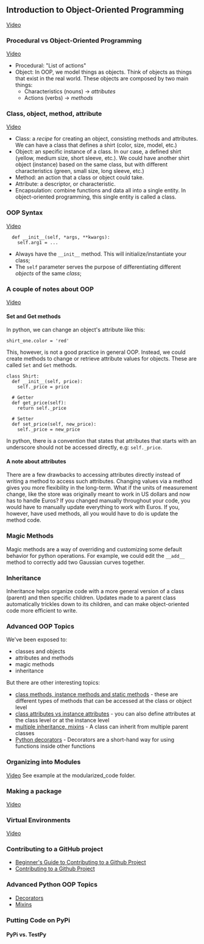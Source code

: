 ## Introduction to Object-Oriented Programming
[Video](https://youtu.be/5DfFaAl1Wmc)

### Procedural vs Object-Oriented Programming
[Video](https://youtu.be/psXD_J8FnCQ)
- Procedural: "List of actions"
- Object: In OOP, we model things as objects. Think of objects as things that exist in the real world. These objects are composed by two main things:
  - Characteristics (nouns) &rarr; _attributes_
  - Actions (verbs) &rarr; _methods_

### Class, object, method, attribute
[Video](https://youtu.be/yvVMJt09HuA)
- Class: a _recipe_ for creating an object, consisting methods and attributes. We can have a class that defines a shirt (color, size, model, etc.)
- Object: an specific instance of a class. In our case, a defined shirt (yellow, medium size, short sleeve, etc.). We could have another shirt object (instance) based on the same class, but with different characteristics (green, small size, long sleeve, etc.)
- Method: an action that a class or object could take.
- Attribute: a descriptor, or characteristic.
- Encapsulation: combine functions and data all into a single entity. In object-oriented programming, this single entity is called a class.

### OOP Syntax
[Video](https://youtu.be/Y8ZVw1LHI8E)
```class ClassName:
  def __init__(self, *args, **kwargs):
    self.arg1 = ...
```
- Always have the ```__init__``` method. This will initialize/instantiate your class;
- The ```self``` parameter serves the purpose of differentiating different _objects_ of the same _class_;

### A couple of notes about OOP
[Video](https://youtu.be/NcgDIWm6iBA)
#### Set and Get methods
In python, we can change an object's attribute like this:
  ```
  shirt_one.color = 'red'
  ```
This, however, is not a good practice in general OOP. Instead, we could create methods to change or retrieve
attribute values for objects. These are called ```Set``` and ```Get``` methods.
  ```
  class Shirt:
    def __init__(self, price):
      self._price = price

    # Getter
    def get_price(self):
      return self._price

    # Setter
    def set_price(self, new_price):
      self._price = new_price
  ```
In python, there is a convention that states that attributes that starts with an underscore should not
be accessed directly, e.g: ```self._price```.

#### A note about attributes
There are a few drawbacks to accessing attributes directly instead of writing a method to access such attributes.
Changing values via a method gives you more flexibility in the long-term. What if the units of measurement change, like the store was originally meant to work in US dollars and now has to handle Euros?
If you changed manually throughout your code, you would have to manually update everything to work with Euros. If you, however, have used methods, all you would have to do is update the method code.

### Magic Methods
Magic methods are a way of overriding and customizing some default behavior for python operations. For example, we could edit the ```__add__``` method to correctly add two Gaussian curves together.

### Inheritance
Inheritance helps organize code with a more general version of a class (parent) and then specific children. Updates made to a parent class automatically trickles down to its children, and can make object-oriented code more efficient to write.

### Advanced OOP Topics
We've been exposed to:
- classes and objects
- attributes and methods
- magic methods
- inheritance

But there are other interesting topics:
- [class methods, instance methods and static methods](https://realpython.com/instance-class-and-static-methods-demystified/) - these are different types of methods that can be accessed at the class or object level
- [class attributes vs instance attributes](https://www.python-course.eu/python3_class_and_instance_attributes.php) - you can also define attributes at the class level or at the instance level
- [multiple inheritance, mixins](https://easyaspython.com/mixins-for-fun-and-profit-cb9962760556) - A class can inherit from multiple parent classes
- [Python decorators](https://realpython.com/primer-on-python-decorators/) - Decorators are a short-hand way for using functions inside other functions

### Organizing into Modules
[Video](https://youtu.be/AARS10U5bbo)
See example at the modularized_code folder.

### Making a package
[Video](https://youtu.be/Hj2OBr1CGZM)

### Virtual Environments
[Video](https://youtu.be/f7rzxUiHOJ0)

### Contributing to a GitHub project
- [Beginner's Guide to Contributing to a Github Project](https://akrabat.com/the-beginners-guide-to-contributing-to-a-github-project/)
- [Contributing to a Github Project](https://github.com/MarcDiethelm/contributing/blob/master/README.md)

### Advanced Python OOP Topics
- [Decorators](https://realpython.com/primer-on-python-decorators/)
- [Mixins](https://easyaspython.com/mixins-for-fun-and-profit-cb9962760556)

### Putting Code on PyPi

#### PyPi vs. TestPy
